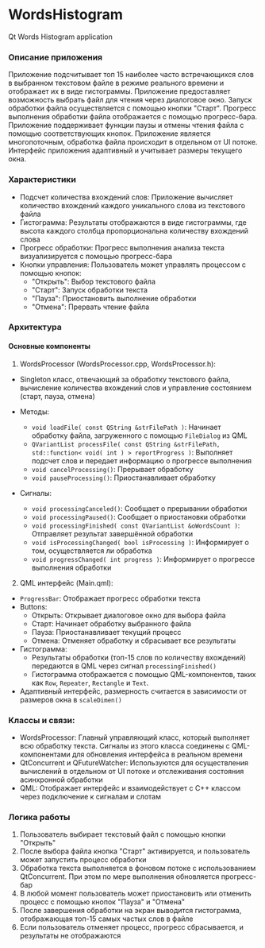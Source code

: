# WordsHistogram
Qt Words Histogram application

### Описание приложения
Приложение подсчитывает топ 15 наиболее часто встречающихся слов в выбранном текстовом файле в режиме реального времени и отображает их в виде гистограммы. Приложение предоставляет возможность выбрать файл для чтения через диалоговое окно. Запуск обработки файла осуществляется с помощью кнопки "Старт".
Прогресс выполнения обработки файла отображается с помощью прогресс-бара. Приложение поддерживает функции паузы и отмены чтения файла с помощью соответствующих кнопок. Приложение является многопоточным, обработка файла происходит в отдельном от UI потоке. Интерфейс приложения адаптивный и учитывает размеры текущего окна.

### Характеристики
- Подсчет количества вхождений слов: Приложение вычисляет количество вхождений каждого уникального слова из текстового файла
- Гистограмма: Результаты отображаются в виде гистограммы, где высота каждого столбца пропорциональна количеству вхождений слова
- Прогресс обработки: Прогресс выполнения анализа текста визуализируется с помощью прогресс-бара
- Кнопки управления: Пользователь может управлять процессом с помощью кнопок:
  - "Открыть": Выбор текстового файла
  - "Старт": Запуск обработки текста
  - "Пауза": Приостановить выполнение обработки
  - "Отмена": Прервать чтение файла

### Архитектура
#### Основные компоненты
1. WordsProcessor (WordsProcessor.cpp, WordsProcessor.h):
  - Singleton класс, отвечающий за обработку текстового файла, вычисление количества вхождений слов и управление состоянием (старт, пауза, отмена)
  - Методы:
    - `void loadFile( const QString &strFilePath )`: Начинает обработку файла, загруженного с помощью `FileDialog` из QML
    - `QVariantList processFile( const QString &strFilePath, std::function< void( int ) > reportProgress )`: Выполняет подсчет слов и передает информацию о прогрессе выполнения
    - `void cancelProcessing()`: Прерывает обработку
    - `void pauseProcessing()`: Приостанавливает обработку
     
  - Сигналы:
    - `void processingCanceled()`: Сообщает о прерывании обработки
    - `void processingPaused()`: Сообщает о приостановки обработки
    - `void processingFinished( const QVariantList &oWordsCount )`: Отправляет результат завершённой обработки
    - `void isProcessingChanged( bool isProcessing )`: Информирует о том, осуществляется ли обработка
    - `void progressChanged( int progress )`: Информирует о прогрессе выполнения обработки
2. QML интерфейс (Main.qml):
  - `ProgressBar`: Отображает прогресс обработки текста
  - Buttons:
    - Открыть: Открывает диалоговое окно для выбора файла
    - Старт: Начинает обработку выбранного файла
    - Пауза: Приостанавливает текущий процесс
    - Отмена: Отменяет обработку и сбрасывает все результаты
  - Гистограмма:
    - Результаты обработки (топ-15 слов по количеству вхождений) передаются в QML через сигнал `processingFinished()`
    - Гистограмма отображается с помощью QML-компонентов, таких как `Row`, `Repeater`, `Rectangle` и `Text`.
  - Адаптивный интерфейс, размерность считается в зависимости от размеров окна в `scaleDimen()`

### Классы и связи:
- WordsProcessor: Главный управляющий класс, который выполняет всю обработку текста. Сигналы из этого класса соединены с QML-компонентами для обновления интерфейса в реальном времени
- QtConcurrent и QFutureWatcher: Используются для осуществления вычислений в отдельном от UI потоке и отслеживания состояния асинхронной обработки
- QML: Отображает интерфейс и взаимодействует с C++ классом через подключение к сигналам и слотам

### Логика работы
1. Пользователь выбирает текстовый файл с помощью кнопки "Открыть"
2. После выбора файла кнопка "Старт" активируется, и пользователь может запустить процесс обработки
3. Обработка текста выполняется в фоновом потоке с использованием QtConcurrent. При этом по мере выполнения обновляется прогресс-бар
4. В любой момент пользователь может приостановить или отменить процесс с помощью кнопок "Пауза" и "Отмена"
5. После завершения обработки на экран выводится гистограмма, отображающая топ-15 самых частых слов в файле
6. Если пользователь отменяет процесс, прогресс сбрасывается, и результаты не отображаются
